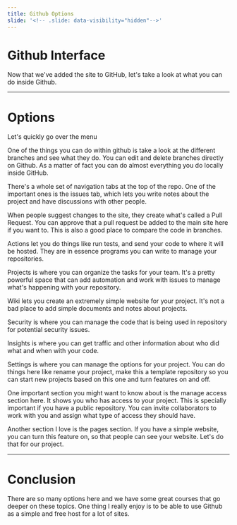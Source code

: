 ```yaml
---
title: Github Options
slide: '<!-- .slide: data-visibility="hidden"-->'
---
```


<!-- .slide: data-state="layout-title" class="bg-dark"-->

# Github Interface

> > >

Now that we've added the site to GitHub, let's take a look at what you can do inside Github.

---

# Options

Let's quickly go over the menu

One of the things you can do within github is take a look at the different branches and see what they do. You can edit and delete branches directly on Github. As a matter of fact you can do almost everything you do locally inside GitHub.

There's a whole set of navigation tabs at the top of the repo. One of the important ones is the issues tab, which lets you write notes about the project and have discussions with other people.

When people suggest changes to the site, they create what's called a Pull Request. You can approve that a pull request be added to the main site here if you want to. This is also a good place to compare the code in branches.

Actions let you do things like run tests, and send your code to where it will be hosted. They are in essence programs you can write to manage your repositories.

Projects is where you can organize the tasks for your team. It's a pretty powerful space that can add automation and work with issues to manage what's happening with your repository.

Wiki lets you create an extremely simple website for your project. It's not a bad place to add simple documents and notes about projects.

Security is where you can manage the code that is being used in repository for potential security issues.

Insights is where you can get traffic and other information about who did what and when with your code.

Settings is where you can manage the options for your project. You can do things here like rename your project, make this a template repository so you can start new projects based on this one and turn features on and off.

One important section you might want to know about is the manage access section here. It shows you who has access to your project. This is specially important if you have a public repository. You can invite collaborators to work with you and assign what type of access they should have.

Another section I love is the pages section. If you have a simple website, you can turn this feature on, so that people can see your website. Let's do that for our project.

---

# Conclusion

There are so many options here and we have some great courses that go deeper on these topics. One thing I really enjoy is to be able to use Github as a simple and free host for a lot of sites.
